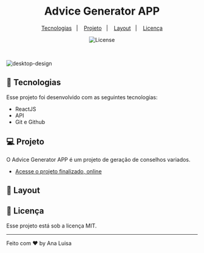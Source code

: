 <h1 align="center"> Advice Generator APP </h1>

<p align="center">
  <a href="#-tecnologias">Tecnologias</a>&nbsp;&nbsp;&nbsp;|&nbsp;&nbsp;&nbsp;
  <a href="#-projeto">Projeto</a>&nbsp;&nbsp;&nbsp;|&nbsp;&nbsp;&nbsp;
  <a href="#-layout">Layout</a>&nbsp;&nbsp;&nbsp;|&nbsp;&nbsp;&nbsp;
  <a href="#memo-licença">Licença</a>
</p>

<p align="center">
  <img alt="License" src="https://img.shields.io/static/v1?label=license&message=MIT&color=49AA26&labelColor=000000">
</p>

<br>

![desktop-design](https://user-images.githubusercontent.com/71856519/212493215-5f90e4b6-f578-4c76-a557-7bd5a5dd4bec.jpg)

## 🚀 Tecnologias

Esse projeto foi desenvolvido com as seguintes tecnologias:

- ReactJS
- API
- Git e Github

## 💻 Projeto

O Advice Generator APP é um projeto de geração de conselhos variados.

- [Acesse o projeto finalizado, online](https://github.com/analuisadev/ReactJs-Advice-Generator-App)

## 🔖 Layout

## :memo: Licença

Esse projeto está sob a licença MIT.

---

Feito com ♥ by Ana Luisa
